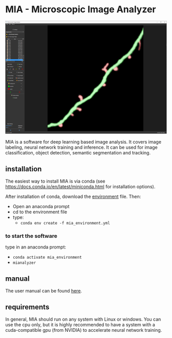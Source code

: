 # MIA - Microscopic Image Analyzer

![MIA](https://github.com/MIAnalyzer/MIA/blob/master/docs/source/gettingstarted/images/user_interface.PNG?raw=true)

MIA is a software for deep learning based image analysis. It covers image labeling, neural network training and inference. It can be used for image classification, object detection, semantic segmentation and tracking.


<!-- ## cite --> 
<!-- If using the software for your research, please cite: --> 


## installation

The easiest way to install MIA is via conda (see https://docs.conda.io/en/latest/miniconda.html for installation options).

After installation of conda, download the [environment](https://github.com/MicroscopicImageAnalyzer/MIA/blob/master/mia_environment.yaml) file. Then:

- Open an anaconda prompt
- cd to the environment file
- type: 
  - ```conda env create -f mia_environment.yml```
  
### to start the software 
type in an anaconda prompt:
  - ```conda activate mia_environment```
  - ```mianalyzer```

## manual

The user manual can be found [here](https://github.com/MicroscopicImageAnalyzer/MIA/).

## requirements

In general, MIA should run on any system with Linux or windows. You can use the cpu only, but it is highly recommended to have a system with a cuda-compatible gpu (from NVIDIA) to accelerate neural network training.


